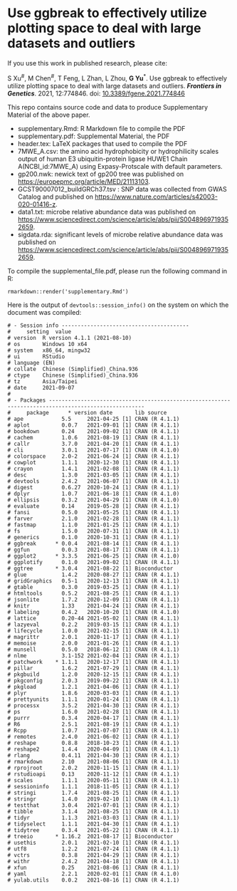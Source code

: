 # Use ggbreak to effectively utilize plotting space to deal with large datasets and outliers

If you use this work in published research, please cite:

S Xu<sup>#</sup>, M Chen<sup>#</sup>, T Feng, L Zhan, L Zhou, **G Yu**<sup>\*</sup>. Use ggbreak to effectively utilize plotting space to deal with large datasets and outliers. 
***Frontiers in Genetics***. 2021, 12:774846. doi: [10.3389/fgene.2021.774846](https://www.frontiersin.org/articles/10.3389/fgene.2021.774846)


This repo contains source code and data to produce Supplementary Material of the above paper.

+ supplementary.Rmd: R Markdown file to compile the PDF
+ supplementary.pdf: Supplemental Material, the PDF
+ header.tex: LaTeX packages that used to compile the PDF
+ 7MWE_A.csv: the amino acid hydrophobicity or hydrophilicity scales output of human E3 ubiquitin-protein ligase HUWE1 Chain A(NCBI_id:7MWE_A) using Expasy-Protscale with default parameters.
+ gp200.nwk: newick text of gp200 tree was published on https://europepmc.org/article/MED/21113103.
+ GCST90007012_buildGRCh37.tsv : SNP data was collected from GWAS Catalog and published on https://www.nature.com/articles/s42003-020-01416-z.
+ data1.txt: microbe relative abundance data was published on https://www.sciencedirect.com/science/article/abs/pii/S0048969719352659.
+ sigdata.rda: significant levels of microbe relative abundance data was published on https://www.sciencedirect.com/science/article/abs/pii/S0048969719352659.

To compile the supplemental_file.pdf, please run the following command in R:

```
rmarkdown::render('supplementary.Rmd')
```


Here is the output of `devtools::session_info()` on the system on which the document was compiled:

```
# - Session info ----------------------------------------
#     setting  value
# version  R version 4.1.1 (2021-08-10)
# os       Windows 10 x64
# system   x86_64, mingw32
# ui       RStudio
# language (EN)
# collate  Chinese (Simplified)_China.936
# ctype    Chinese (Simplified)_China.936
# tz       Asia/Taipei
# date     2021-09-07
# 
# - Packages ----------------------------------------------------------------------------------------------------
#     package      * version date       lib source
# ape            5.5     2021-04-25 [1] CRAN (R 4.1.1)
# aplot          0.0.7   2021-09-01 [1] CRAN (R 4.1.1)
# bookdown       0.24    2021-09-02 [1] CRAN (R 4.1.1)
# cachem         1.0.6   2021-08-19 [1] CRAN (R 4.1.1)
# callr          3.7.0   2021-04-20 [1] CRAN (R 4.1.1)
# cli            3.0.1   2021-07-17 [1] CRAN (R 4.1.0)
# colorspace     2.0-2   2021-06-24 [1] CRAN (R 4.1.1)
# cowplot        1.1.1   2020-12-30 [1] CRAN (R 4.1.1)
# crayon         1.4.1   2021-02-08 [1] CRAN (R 4.1.1)
# desc           1.3.0   2021-03-05 [1] CRAN (R 4.1.1)
# devtools       2.4.2   2021-06-07 [1] CRAN (R 4.1.1)
# digest         0.6.27  2020-10-24 [1] CRAN (R 4.1.1)
# dplyr          1.0.7   2021-06-18 [1] CRAN (R 4.1.0)
# ellipsis       0.3.2   2021-04-29 [1] CRAN (R 4.1.0)
# evaluate       0.14    2019-05-28 [1] CRAN (R 4.1.1)
# fansi          0.5.0   2021-05-25 [1] CRAN (R 4.1.1)
# farver         2.1.0   2021-02-28 [1] CRAN (R 4.1.1)
# fastmap        1.1.0   2021-01-25 [1] CRAN (R 4.1.1)
# fs             1.5.0   2020-07-31 [1] CRAN (R 4.1.1)
# generics       0.1.0   2020-10-31 [1] CRAN (R 4.1.1)
# ggbreak      * 0.0.4   2021-08-14 [1] CRAN (R 4.1.1)
# ggfun          0.0.3   2021-08-17 [1] CRAN (R 4.1.1)
# ggplot2      * 3.3.5   2021-06-25 [1] CRAN (R 4.1.0)
# ggplotify      0.1.0   2021-09-02 [1] CRAN (R 4.1.1)
# ggtree       * 3.0.4   2021-08-22 [1] Bioconductor
# glue           1.4.2   2020-08-27 [1] CRAN (R 4.1.1)
# gridGraphics   0.5-1   2020-12-13 [1] CRAN (R 4.1.1)
# gtable         0.3.0   2019-03-25 [1] CRAN (R 4.1.1)
# htmltools      0.5.2   2021-08-25 [1] CRAN (R 4.1.1)
# jsonlite       1.7.2   2020-12-09 [1] CRAN (R 4.1.1)
# knitr          1.33    2021-04-24 [1] CRAN (R 4.1.1)
# labeling       0.4.2   2020-10-20 [1] CRAN (R 4.1.0)
# lattice        0.20-44 2021-05-02 [1] CRAN (R 4.1.1)
# lazyeval       0.2.2   2019-03-15 [1] CRAN (R 4.1.1)
# lifecycle      1.0.0   2021-02-15 [1] CRAN (R 4.1.1)
# magrittr       2.0.1   2020-11-17 [1] CRAN (R 4.1.1)
# memoise        2.0.0   2021-01-26 [1] CRAN (R 4.1.1)
# munsell        0.5.0   2018-06-12 [1] CRAN (R 4.1.1)
# nlme           3.1-152 2021-02-04 [1] CRAN (R 4.1.1)
# patchwork    * 1.1.1   2020-12-17 [1] CRAN (R 4.1.1)
# pillar         1.6.2   2021-07-29 [1] CRAN (R 4.1.1)
# pkgbuild       1.2.0   2020-12-15 [1] CRAN (R 4.1.1)
# pkgconfig      2.0.3   2019-09-22 [1] CRAN (R 4.1.1)
# pkgload        1.2.1   2021-04-06 [1] CRAN (R 4.1.1)
# plyr           1.8.6   2020-03-03 [1] CRAN (R 4.1.1)
# prettyunits    1.1.1   2020-01-24 [1] CRAN (R 4.1.1)
# processx       3.5.2   2021-04-30 [1] CRAN (R 4.1.1)
# ps             1.6.0   2021-02-28 [1] CRAN (R 4.1.1)
# purrr          0.3.4   2020-04-17 [1] CRAN (R 4.1.1)
# R6             2.5.1   2021-08-19 [1] CRAN (R 4.1.1)
# Rcpp           1.0.7   2021-07-07 [1] CRAN (R 4.1.1)
# remotes        2.4.0   2021-06-02 [1] CRAN (R 4.1.1)
# reshape        0.8.8   2018-10-23 [1] CRAN (R 4.1.1)
# reshape2       1.4.4   2020-04-09 [1] CRAN (R 4.1.1)
# rlang          0.4.11  2021-04-30 [1] CRAN (R 4.1.1)
# rmarkdown      2.10    2021-08-06 [1] CRAN (R 4.1.1)
# rprojroot      2.0.2   2020-11-15 [1] CRAN (R 4.1.1)
# rstudioapi     0.13    2020-11-12 [1] CRAN (R 4.1.1)
# scales         1.1.1   2020-05-11 [1] CRAN (R 4.1.1)
# sessioninfo    1.1.1   2018-11-05 [1] CRAN (R 4.1.1)
# stringi        1.7.4   2021-08-25 [1] CRAN (R 4.1.1)
# stringr        1.4.0   2019-02-10 [1] CRAN (R 4.1.1)
# testthat       3.0.4   2021-07-01 [1] CRAN (R 4.1.1)
# tibble         3.1.4   2021-08-25 [1] CRAN (R 4.1.1)
# tidyr          1.1.3   2021-03-03 [1] CRAN (R 4.1.1)
# tidyselect     1.1.1   2021-04-30 [1] CRAN (R 4.1.1)
# tidytree       0.3.4   2021-05-22 [1] CRAN (R 4.1.1)
# treeio       * 1.16.2  2021-08-17 [1] Bioconductor
# usethis        2.0.1   2021-02-10 [1] CRAN (R 4.1.1)
# utf8           1.2.2   2021-07-24 [1] CRAN (R 4.1.1)
# vctrs          0.3.8   2021-04-29 [1] CRAN (R 4.1.1)
# withr          2.4.2   2021-04-18 [1] CRAN (R 4.1.1)
# xfun           0.25    2021-08-06 [1] CRAN (R 4.1.1)
# yaml           2.2.1   2020-02-01 [1] CRAN (R 4.1.0)
# yulab.utils    0.0.2   2021-08-16 [1] CRAN (R 4.1.1)
```
